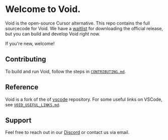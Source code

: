# Welcome to Void.

Void is the open-source Cursor alternative. This repo contains the full sourcecode for Void. We have a [waitlist](https://voideditor.com/email) for downloading the official release, but you can build and develop Void right now.

If you're new, welcome!

## Contributing

To build and run Void, follow the steps in [`CONTRIBUTING.md`](https://github.com/voideditor/void/blob/main/CONTRIBUTING.md).

## Reference

Void is a fork of the of [vscode](https://github.com/microsoft/vscode) repository. For some useful links on VSCode, see [`VOID_USEFUL_LINKS.md`](https://github.com/voideditor/void/blob/main/VOID_USEFUL_LINKS.md).

## Support
Feel free to reach out in our [Discord](https://discord.gg/RSNjgaugJs) or contact us via email.
